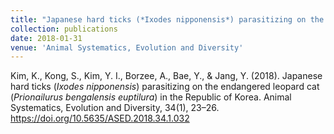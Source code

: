 ```yaml
---
title: "Japanese hard ticks (*Ixodes nipponensis*) parasitizing on the endangered leopard cat (*Prionailurus bengalensis euptilura*) in the Republic of Korea"
collection: publications
date: 2018-01-31
venue: 'Animal Systematics, Evolution and Diversity'
---
```

Kim, K., Kong, S., Kim, Y. I., Borzee, A., Bae, Y., & Jang, Y. (2018). Japanese hard ticks (*Ixodes nipponensis*) parasitizing on the endangered leopard cat (*Prionailurus bengalensis euptilura*) in the Republic of Korea. Animal Systematics, Evolution and Diversity, 34(1), 23–26. https://doi.org/10.5635/ASED.2018.34.1.032
